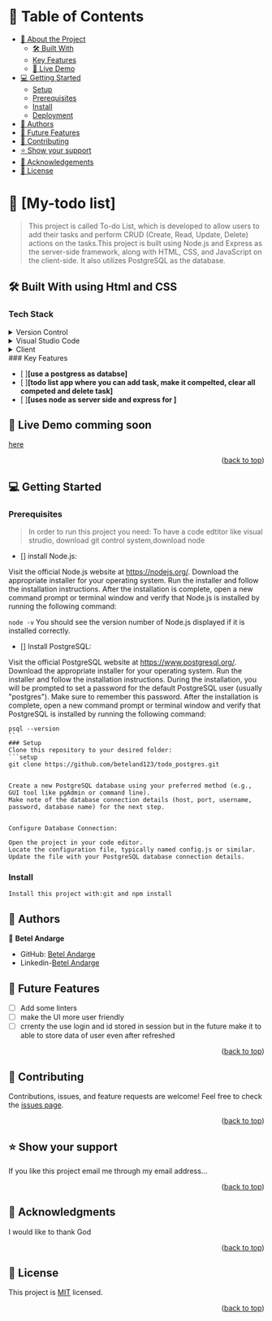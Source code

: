 # :green_book: Table of Contents
- [:book: About the Project](#about-project)
  - [:hammer_and_wrench: Built With](#built-with)
   - [Key Features](#key-features)
  - [:rocket: Live Demo](#live-demo)
- [:computer: Getting Started](#getting-started)
  - [Setup](#setup)
  - [Prerequisites](#prerequisites)
  - [Install](#install)
  - [Deployment](#triangular_flag_on_post-deployment)
- [:busts_in_silhouette: Authors](#authors)
- [:telescope: Future Features](#future-features)
- [:handshake: Contributing](#contributing)
- [:star:️ Show your support](#support)
- [:pray: Acknowledgements](#acknowledgements)
- [:memo: License](#license)
# :book: [My-todo list] <a name="about-project"></a>
> This project is called To-do List, which is developed to allow users to add their tasks and perform CRUD (Create, Read, Update, Delete) actions on the tasks.This project is built using Node.js and Express as the server-side framework, along with HTML, CSS, and JavaScript on the client-side. It also utilizes PostgreSQL as the database.
## :hammer_and_wrench: Built With <a name="built-with"> using Html and CSS</a>
### Tech Stack <a name="tech-stack"></a>
<details>
  <summary>Version Control</summary>
  <ul>
    <li><a href="https://github.com/">Git Hub</a></li>
  </ul>
</details>
<details>
  <summary>Visual Studio Code</summary>
  <ul>
    <li><a href="https://code.visualstudio.com">Visual Studio Code</a></li>
  </ul>
</details>
<details>
  <summary>Client</summary>
  <ul>
    <li><a href="https://developer.mozilla.org/en-US/docs/Web/HTML">HTML5</a></li>
    <li><a href="https://developer.mozilla.org/en-US/docs/Web/CSS">CSS</a></li>
    <li><a href="https://developer.mozilla.org/en-US/docs/Web/JavaScript">JavaScript</a></li>
    <li><a href=" https://nodejs.org/">Node.js</a></li>
    <li><a href="  https://expressjs.com/">Express.js</a></li>
    <li><a href=" https://ejs.co/">EJS (Embedded JavaScript)</a></li>
    <li><a href=" https://www.postgresql.org/">PostgreSQL</a></li>
  </ul>
</details>
### Key Features <a name="key-features"></a>
 
- [ ]**[use a postgress as databse]**
- [ ]**[todo list app where you can add task, make it compelted, clear all competed and delete task]**
- [ ]**[uses node as server side and express for ]**
## :rocket: Live Demo <a name="live-demo"> comming soon</a>

[here](https://beteland123.github.io/Todo-list/)
<p align="right">(<a href="#readme-top">back to top</a>)</p>

## :computer: Getting Started <a name="getting-started"></a>

### Prerequisites
> In order to run this project you need: To have a code edtitor like visual strudio, download git control system,download node  

- [] install Node.js:

Visit the official Node.js website at https://nodejs.org/.
Download the appropriate installer for your operating system.
Run the installer and follow the installation instructions.
After the installation is complete, open a new command prompt or terminal window and verify that Node.js is installed by running the following command:

  ```node -v```
You should see the version number of Node.js displayed if it is installed correctly.

- [] Install PostgreSQL:

Visit the official PostgreSQL website at https://www.postgresql.org/.
Download the appropriate installer for your operating system.
Run the installer and follow the installation instructions.
During the installation, you will be prompted to set a password for the default PostgreSQL user (usually "postgres"). Make sure to remember this password.
After the installation is complete, open a new command prompt or terminal window and verify that PostgreSQL is installed by running the following command:
```
psql --version
``
### Setup
Clone this repository to your desired folder:
```setup
git clone https://github.com/beteland123/todo_postgres.git
  ```
  ```Database Setup:

Create a new PostgreSQL database using your preferred method (e.g., GUI tool like pgAdmin or command line).
Make note of the database connection details (host, port, username, password, database name) for the next step.


Configure Database Connection:

Open the project in your code editor.
Locate the configuration file, typically named config.js or similar.
Update the file with your PostgreSQL database connection details.
```
 ### Install
```install
Install this project with:git and npm install
  ```


<!-- AUTHORS -->

## :busts_in_silhouette: Authors <a name="authors"></a>

:bust_in_silhouette: **Betel Andarge**

- GitHub: [Betel Andarge](https://github.com/beteland123)
- Linkedin-[Betel Andarge](https://www.linkedin.com/in/betel-andarge)
## :telescope: Future Features <a name="future-features"></a>


- [ ] Add some linters 
-[ ] make the UI more user friendly
- [ ] crrenty the use login and id stored in session but in the future make it to able to store data of user even after refreshed

<p align="right">(<a href="#readme-top">back to top</a>)</p>
<!-- CONTRIBUTING -->

## :handshake: Contributing <a name="contributing"></a>

Contributions, issues, and feature requests are welcome!
Feel free to check the [issues page](../../issues/).

<p align="right">(<a href="#readme-top">back to top</a>)</p>
<!-- SUPPORT -->

## :star:️ Show your support <a name="support"></a>

If you like this project email me through my email address...
<p align="right">(<a href="#readme-top">back to top</a>)</p>
<!-- ACKNOWLEDGEMENTS -->

## :pray: Acknowledgments <a name="acknowledgements"></a>

I would like to thank God
<p align="right">(<a href="#readme-top">back to top</a>)</p>
<!-- LICENSE -->

## :memo: License <a name="license"></a>

This project is [MIT](https://github.com/beteland123/todo_postgres/blob/development/LICENSE) licensed.
<p align="right">(<a href="#readme-top">back to top</a>)</p>
